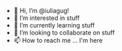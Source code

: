 - 👋 Hi, I’m @iuliagug!
- 👀 I’m interested in stuff
- 🌱 I’m currently learning stuff
- 💞️ I’m looking to collaborate on stuff
- 📫 How to reach me ... I'm here


